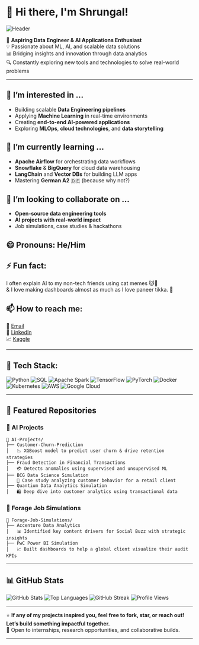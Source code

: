 # 👋 Hi there, I'm Shrungal!  

![Header](https://capsule-render.vercel.app/api?type=waving&color=gradient&height=200&section=header&text=Welcome%20to%20Shrungal's%20Hub!&fontSize=35&fontAlign=50&fontColor=ffffff)

🚀 **Aspiring Data Engineer & AI Applications Enthusiast**  
💡 Passionate about ML, AI, and scalable data solutions  
📊 Bridging insights and innovation through data analytics  
🔍 Constantly exploring new tools and technologies to solve real-world problems  

---

## 👀 I’m interested in ...
- Building scalable **Data Engineering pipelines**
- Applying **Machine Learning** in real-time environments
- Creating **end-to-end AI-powered applications**
- Exploring **MLOps**, **cloud technologies**, and **data storytelling**

## 🌱 I’m currently learning ...
- **Apache Airflow** for orchestrating data workflows  
- **Snowflake** & **BigQuery** for cloud data warehousing  
- **LangChain** and **Vector DBs** for building LLM apps  
- Mastering **German A2** 🇩🇪 (because why not?)

## 💞️ I’m looking to collaborate on ...
- **Open-source data engineering tools**
- **AI projects with real-world impact**
- Job simulations, case studies & hackathons  

## 😄 Pronouns: He/Him  
## ⚡ Fun fact:
I often explain AI to my non-tech friends using cat memes 🐱🤖  
& I love making dashboards almost as much as I love paneer tikka. 🍢

## 📫 How to reach me:
📧 [Email](mailto:shrungalkulkarni30@gmail.com)  
🔗 [LinkedIn](https://www.linkedin.com/in/shrungal-kulkarni-84a3681a1/)  
📈 [Kaggle](https://www.kaggle.com/shrungal)

---

## 🧠 Tech Stack:
![Python](https://img.shields.io/badge/-Python-3776AB?style=flat&logo=python&logoColor=white)
![SQL](https://img.shields.io/badge/-SQL-4479A1?style=flat&logo=MySQL&logoColor=white)
![Apache Spark](https://img.shields.io/badge/-Apache%20Spark-FEAA2D?style=flat&logo=apache-spark&logoColor=white)
![TensorFlow](https://img.shields.io/badge/-TensorFlow-FF6F00?style=flat&logo=tensorflow&logoColor=white)
![PyTorch](https://img.shields.io/badge/-PyTorch-EE4C2C?style=flat&logo=pytorch&logoColor=white)
![Docker](https://img.shields.io/badge/-Docker-2496ED?style=flat&logo=docker&logoColor=white)
![Kubernetes](https://img.shields.io/badge/-Kubernetes-326CE5?style=flat&logo=kubernetes&logoColor=white)
![AWS](https://img.shields.io/badge/-AWS-232F3E?style=flat&logo=amazon-aws&logoColor=white)
![Google Cloud](https://img.shields.io/badge/-GCP-4285F4?style=flat&logo=google-cloud&logoColor=white)

---

## 📁 Featured Repositories

### 🧠 AI Projects
```
📂 AI-Projects/
├── Customer-Churn-Prediction
│   📉 XGBoost model to predict user churn & drive retention strategies  
├── Fraud Detection in Financial Transactions
│   💳 Detects anomalies using supervised and unsupervised ML  
├── BCG Data Science Simulation
│   🧪 Case study analyzing customer behavior for a retail client  
├── Quantium Data Analytics Simulation
│   🛍️ Deep dive into customer analytics using transactional data  
```

### 💼 Forage Job Simulations
```
📂 Forage-Job-Simulations/
├── Accenture Data Analytics
│   📊 Identified key content drivers for Social Buzz with strategic insights  
├── PwC Power BI Simulation
│   📈 Built dashboards to help a global client visualize their audit KPIs  
```

---

## 📊 GitHub Stats
![GitHub Stats](https://github-readme-stats.vercel.app/api?username=Shrungal-DSAI&show_icons=true&theme=tokyonight)
![Top Languages](https://github-readme-stats.vercel.app/api/top-langs/?username=Shrungal-DSAI&layout=compact&theme=tokyonight)
![GitHub Streak](https://streak-stats.demolab.com?user=Shrungal-DSAI&theme=tokyonight)
![Profile Views](https://komarev.com/ghpvc/?username=Shrungal-DSAI&label=Profile%20views&color=0e75b6&style=flat)

---

⭐ **If any of my projects inspired you, feel free to fork, star, or reach out! Let’s build something impactful together.**  
🎯 Open to internships, research opportunities, and collaborative builds.

---
